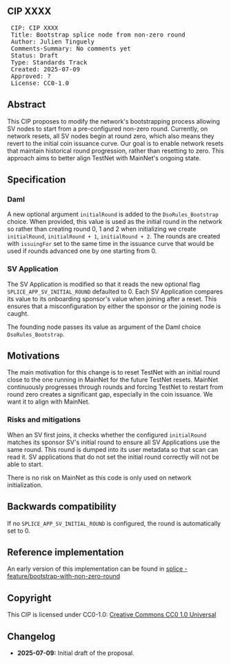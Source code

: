 ## CIP XXXX

<pre>
 CIP: CIP XXXX
 Title: Bootstrap splice node from non-zero round
 Author: Julien Tinguely
 Comments-Summary: No comments yet
 Status: Draft
 Type: Standards Track
 Created: 2025-07-09
 Approved: ?
 License: CC0-1.0
</pre>

## Abstract

This CIP proposes to modify the network's bootstrapping process allowing SV nodes to start from a pre-configured non-zero round. 
Currently, on network resets, all SV nodes begin at round zero, which also means they revert to the initial coin issuance curve. 
Our goal is to enable network resets that maintain historical round progression, rather than resetting to zero. 
This approach aims to better align TestNet with MainNet's ongoing state.

## Specification

### Daml

A new optional argument `initialRound` is added to the `DsoRules_Bootstrap` choice.
When provided, this value is used as the initial round in the network so rather than creating round 0, 1 and 2 when initializing 
we create `initialRound`, `initialRound + 1`, `initialRound + 2`. The rounds are created with `issuingFor` set to the same time 
in the issuance curve that would be used if rounds advanced one by one starting from 0.

### SV Application

The SV Application is modified so that it reads the new optional flag `SPLICE_APP_SV_INITIAL_ROUND` defaulted to 0.
Each SV Application compares its value to its onboarding sponsor's value when joining after a reset. 
This ensures that a misconfiguration by either the sponsor or the joining node is caught.

The founding node passes its value as argument of the Daml choice `DsoRules_Bootstrap`.

## Motivations

The main motivation for this change is to reset TestNet with an initial round close to the one running in MainNet for the future TestNet resets.
MainNet continuously progresses through rounds and forcing TestNet to restart from round zero creates a significant gap, especially in the coin issuance.
We want it to align with MainNet.

### Risks and mitigations

When an SV first joins, it checks whether the configured `initialRound` matches its sponsor SV's initial round
to ensure all SV Applications use the same round. This round is dumped into its user metadata so that scan can read it.
SV applications that do not set the initial round correctly will not be able to start.

There is no risk on MainNet as this code is only used on network initialization.

## Backwards compatibility

If no `SPLICE_APP_SV_INITIAL_ROUND` is configured, the round is automatically set to 0.

## Reference implementation

An early version of this implementation can be found in [splice - feature/bootstrap-with-non-zero-round](https://github.com/hyperledger-labs/splice/tree/feature/bootstrap-with-non-zero-round)

## Copyright

This CIP is licensed under CC0-1.0: [Creative Commons CC0 1.0 Universal](https://creativecommons.org/publicdomain/zero/1.0/)

## Changelog

* **2025-07-09:** Initial draft of the proposal.
